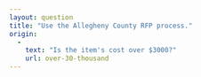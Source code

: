 ```yaml
---
layout: question
title: "Use the Allegheny County RFP process."
origin:
  -
    text: "Is the item's cost over $3000?"
    url: over-30-thousand
---
```

